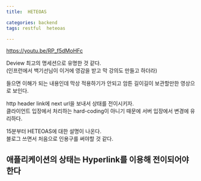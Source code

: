 ```yaml
---
title:  HETEOAS

categories: backend 
tags: restful  heteoas
 
---
```


  
  
https://youtu.be/RP_f5dMoHFc  
  
Deview 최고의 명세션으로 유명한 것 같다.  
(인프런에서 백기선님이 이거에 영감을 받고 막 강의도 만들고 하더라)  
   
들으면 이해가 되는 내용인데 막상 적용하기가 안되고 암튼 길이길이 보관할만한 영상으로 보인다.  
   
http header link에 next url을 보내서 상태를 전이시키자.  
클라이언트 입장에서 처리하는 hard-coding이 아니기 때문에 서버 입장에서 변경에 유리하다.  
   
15분부터 HETEOAS에 대한 설명이 나온다.  
블로그 쓰면서 처음으로 인용구를 써야할 것 같다.  
## 애플리케이션의 상태는 Hyperlink를 이용해 전이되어야 한다  
  
  
